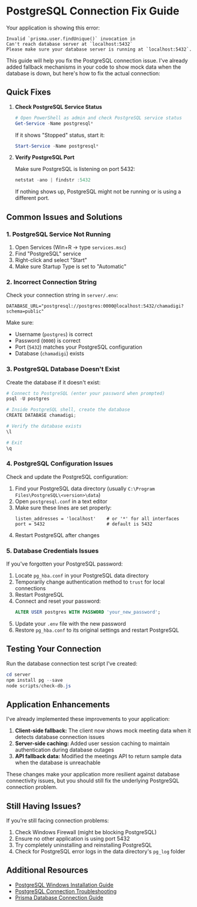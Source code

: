 # PostgreSQL Connection Fix Guide

Your application is showing this error:
```
Invalid `prisma.user.findUnique()` invocation in
Can't reach database server at `localhost:5432`
Please make sure your database server is running at `localhost:5432`.
```

This guide will help you fix the PostgreSQL connection issue. I've already added fallback mechanisms in your code to show mock data when the database is down, but here's how to fix the actual connection:

## Quick Fixes

1. **Check PostgreSQL Service Status**
   
   ```powershell
   # Open PowerShell as admin and check PostgreSQL service status
   Get-Service -Name postgresql*
   ```

   If it shows "Stopped" status, start it:
   ```powershell
   Start-Service -Name postgresql*
   ```

2. **Verify PostgreSQL Port**

   Make sure PostgreSQL is listening on port 5432:
   ```powershell
   netstat -ano | findstr :5432
   ```

   If nothing shows up, PostgreSQL might not be running or is using a different port.

## Common Issues and Solutions

### 1. PostgreSQL Service Not Running

1. Open Services (Win+R → type `services.msc`)
2. Find "PostgreSQL" service
3. Right-click and select "Start"
4. Make sure Startup Type is set to "Automatic"

### 2. Incorrect Connection String

Check your connection string in `server/.env`:
```
DATABASE_URL="postgresql://postgres:0000@localhost:5432/chamadigi?schema=public"
```

Make sure:
- Username (`postgres`) is correct
- Password (`0000`) is correct 
- Port (`5432`) matches your PostgreSQL configuration
- Database (`chamadigi`) exists

### 3. PostgreSQL Database Doesn't Exist

Create the database if it doesn't exist:

```powershell
# Connect to PostgreSQL (enter your password when prompted)
psql -U postgres

# Inside PostgreSQL shell, create the database
CREATE DATABASE chamadigi;

# Verify the database exists
\l

# Exit
\q
```

### 4. PostgreSQL Configuration Issues

Check and update the PostgreSQL configuration:

1. Find your PostgreSQL data directory (usually `C:\Program Files\PostgreSQL\<version>\data`)
2. Open `postgresql.conf` in a text editor
3. Make sure these lines are set properly:
   ```
   listen_addresses = 'localhost'    # or '*' for all interfaces
   port = 5432                       # default is 5432
   ```
4. Restart PostgreSQL after changes

### 5. Database Credentials Issues

If you've forgotten your PostgreSQL password:

1. Locate `pg_hba.conf` in your PostgreSQL data directory
2. Temporarily change authentication method to `trust` for local connections
3. Restart PostgreSQL
4. Connect and reset your password:
   ```sql
   ALTER USER postgres WITH PASSWORD 'your_new_password';
   ```
5. Update your `.env` file with the new password
6. Restore `pg_hba.conf` to its original settings and restart PostgreSQL

## Testing Your Connection

Run the database connection test script I've created:

```powershell
cd server
npm install pg --save
node scripts/check-db.js
```

## Application Enhancements

I've already implemented these improvements to your application:

1. **Client-side fallback:** The client now shows mock meeting data when it detects database connection issues
2. **Server-side caching:** Added user session caching to maintain authentication during database outages
3. **API fallback data:** Modified the meetings API to return sample data when the database is unreachable

These changes make your application more resilient against database connectivity issues, but you should still fix the underlying PostgreSQL connection problem.

## Still Having Issues?

If you're still facing connection problems:

1. Check Windows Firewall (might be blocking PostgreSQL)
2. Ensure no other application is using port 5432
3. Try completely uninstalling and reinstalling PostgreSQL
4. Check for PostgreSQL error logs in the data directory's `pg_log` folder

## Additional Resources

- [PostgreSQL Windows Installation Guide](https://www.postgresql.org/docs/current/installation-windows.html)
- [PostgreSQL Connection Troubleshooting](https://www.postgresql.org/docs/current/client-authentication.html)
- [Prisma Database Connection Guide](https://www.prisma.io/docs/concepts/database-connectors/postgresql) 